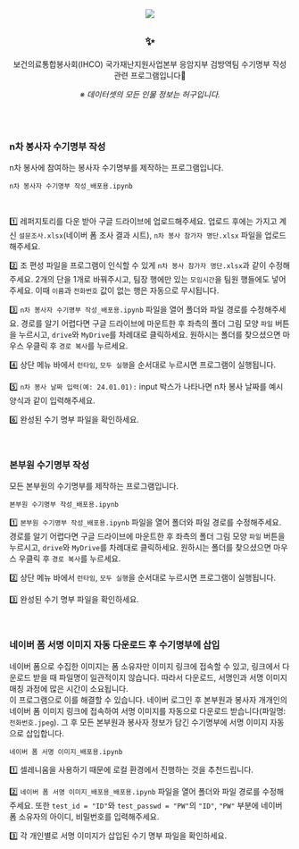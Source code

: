 <div align= "center">
    <img src="https://capsule-render.vercel.app/api?type=waving&color=0:edc5cc,100:90c5fe&height=140&text=&animation=&fontColor=000000&fontSize=70" />

## ✨
보건의료통합봉사회(IHCO) 국가재난지원사업본부 응암지부 검방역팀 수기명부 작성 관련 프로그램입니다🥰

*※ 데이터셋의 모든 인물 정보는 허구입니다.*
</div>

<br>
<br>

### n차 봉사자 수기명부 작성
n차 봉사에 참여하는 봉사자 수기명부를 제작하는 프로그램입니다.
```
n차 봉사자 수기명부 작성_배포용.ipynb
```


<br>

1️⃣ 레퍼지토리를 다운 받아 구글 드라이브에 업로드해주세요. 업로드 후에는 가지고 계신 `설문조사.xlsx`(네이버 폼 조사 결과 시트), `n차 봉사 참가자 명단.xlsx` 파일을 업로드해주세요.

2️⃣ 조 편성 파일을 프로그램이 인식할 수 있게 `n차 봉사 참가자 명단.xlsx`과 같이 수정해주세요. 2개의 단을 1개로 바꿔주시고, 팀장 행에만 있는 `모임시간`을 팀원 행들에도 넣어주세요. 이때 `이름`과 `전화번호` 값이 없는 행은 자동으로 무시됩니다.

3️⃣ `n차 봉사자 수기명부 작성_배포용.ipynb` 파일을 열어 폴더와 파일 경로를 수정해주세요. 경로를 알기 어렵다면 구글 드라이브에 마운트한 후 좌측의 폴더 그림 모양 `파일` 버튼을 누르시고, `drive`와 `MyDrive`를 차례대로 클릭하세요. 원하시는 폴더를 찾으셨으면 마우스 우클릭 후 `경로 복사`를 누르세요.

4️⃣ 상단 메뉴 바에서 `런타임`, `모두 실행`을 순서대로 누르시면 프로그램이 실행됩니다.

5️⃣ `n차 봉사 날짜 입력(예: 24.01.01):` input 박스가 나타나면 n차 봉사 날짜를 예시 양식과 같이 입력해주세요.

6️⃣ 완성된 수기 명부 파일을 확인하세요.


<br>

### 본부원 수기명부 작성
모든 본부원의 수기명부를 제작하는 프로그램입니다.
```
본부원 수기명부 작성_배포용.ipynb
```


1️⃣ `본부원 수기명부 작성_배포용.ipynb` 파일을 열어 폴더와 파일 경로를 수정해주세요. 경로를 알기 어렵다면 구글 드라이브에 마운트한 후 좌측의 폴더 그림 모양 `파일` 버튼을 누르시고, `drive`와 `MyDrive`를 차례대로 클릭하세요. 원하시는 폴더를 찾으셨으면 마우스 우클릭 후 `경로 복사`를 누르세요.

2️⃣ 상단 메뉴 바에서 `런타임`, `모두 실행`을 순서대로 누르시면 프로그램이 실행됩니다.

3️⃣ 완성된 수기 명부 파일을 확인하세요.

<br>

### 네이버 폼 서명 이미지 자동 다운로드 후 수기명부에 삽입 
네이버 폼으로 수집한 이미지는 폼 소유자만 이미지 링크에 접속할 수 있고, 링크에서 다운로드 받을 때 파일명이 일관적이지 않습니다. 따라서 다운로드, 서명인과 서명 이미지 매칭 과정에 많은 시간이 소요됩니다.<br>
이 프로그램으로 이를 해결할 수 있습니다. 네이버 로그인 후 본부원과 봉사자 개개인의 네이버 폼 이미지 링크에 접속하여 서명 이미지를 자동으로 다운로드 받습니다(파일명: `전화번호.jpeg`). 그 후 모든 본부원과 봉사자 정보가 담긴 수기명부에 서명 이미지 자동으로 삽입합니다.
```
네이버 폼 서명 이미지_배포용.ipynb
```


1️⃣ 셀레니움을 사용하기 때문에 로컬 환경에서 진행하는 것을 추천드립니다.

2️⃣ `네이버 폼 서명 이미지_배포용_배포용.ipynb` 파일을 열어 폴더와 파일 경로를 수정해주세요. 또한 `test_id = "ID"`와 `test_passwd = "PW"`의 `"ID"`, `"PW"` 부분에 네이버 폼 소유자의 아이디, 비밀번호를 입력해주세요.

3️⃣ 각 개인별로 서명 이미지가 삽입된 수기 명부 파일을 확인하세요.




    
